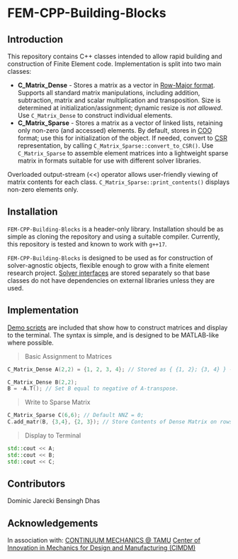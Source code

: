 # FEM-CPP-Building-Blocks


Introduction
------------
This repository contains C++ classes intended to allow rapid building and construction of Finite Element code. Implementation is split into two main classes:
 * **C_Matrix_Dense** - Stores a matrix as a vector in [Row-Major format][RMF_LINK]. Supports all standard matrix manipulations, including addition, subtraction, matrix and scalar multiplication and transposition. Size is determined at initialization/assignment; dynamic resize is *not allowed*. Use `C_Matrix_Dense` to construct individual elements.
 * **C_Matrix_Sparse** - Stores a matrix as a vector of linked lists, retaining only non-zero (and accessed) elements. By default, stores in [COO][COO_LINK] format; use this for initialization of the object. If needed, convert to [CSR][CSR_LINK] representation, by calling `C_Matrix_Sparse::convert_to_CSR()`. Use `C_Matrix_Sparse` to assemble element matrices into a lightweight sparse matrix in formats suitable for use with different solver libraries.

Overloaded output-stream (<<) operator allows user-friendly viewing of matrix contents for each class. `C_Matrix_Sparse::print_contents()` displays non-zero elements only.

Installation
------------
`FEM-CPP-Building-Blocks` is a header-only library. Installation should be as simple as cloning the repository and using a suitable compiler. Currently, this repository is tested and known to work with `g++17`.

`FEM-CPP-Building-Blocks` is designed to be used as for construction of solver-agnostic objects, flexible enough to grow with a finite element research project. [Solver interfaces][Solver_LINK] are stored separately so that base classes do not have dependencies on external libraries unless they are used.

Implementation
------------
[Demo scripts][Demo_LINK] are included that show how to construct matrices and display to the terminal. The syntax is simple, and is designed to be MATLAB-like where possible.
>Basic Assignment to Matrices

```c++
C_Matrix_Dense A(2,2) = {1, 2, 3, 4}; // Stored as { {1, 2}; {3, 4} } --> Enter in Row-Major ordering

C_Matrix_Dense B(2,2);
B = -A.T(); // Set B equal to negative of A-transpose.
```

>Write to Sparse Matrix

```c++
C_Matrix_Sparse C(6,6); // Default NNZ = 0;
C.add_matr(B, {3,4}, {2, 3}); // Store Contents of Dense Matrix on rows 4:5 and columns 3:5 (C++ is zero-indexed)
```

>Display to Terminal

```c++
std::cout << A;
std::cout << B;
std::cout << C;
```

Contributors
------------
Dominic Jarecki
Bensingh Dhas


Acknowledgements
------------
In association with:
[CONTINUUM MECHANICS @ TAMU][CM_LINK]
[Center of Innovation in Mechanics for Design and Manufacturing (CIMDM)][CIMDM_LINK]




[RMF_LINK]: https://en.wikipedia.org/wiki/Row-_and_column-major_order
[COO_LINK]: https://en.wikipedia.org/wiki/Sparse_matrix#Coordinate_list_(COO)
[CSR_LINK]: https://en.wikipedia.org/wiki/Sparse_matrix#Compressed_sparse_row_(CSR,_CRS_or_Yale_format)
[Solver_LINK]: https://github.com/jare166/FEM-Cpp-Building-Blocks/tree/main/Solver_Interfaces
[Demo_LINK]: https://github.com/jare166/FEM-Cpp-Building-Blocks/tree/main/Demo_Scripts
[CM_LINK]: https://continuummechanics.tamu.edu/home/
[CIMDM_LINK]: https://cimdm.tamu.edu/
